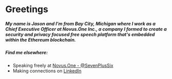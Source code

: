 # Greetings

##### My name is Jason and I'm from Bay City, Michigan where I work as a Chief Executive Officer at Novus.One Inc., a company I formed to create a security and privacy focused free speech platform that's embedded within the Ethereum blockchain.



##### Find me elsewhere:

- Speaking freely at [Novus.One - @SevenPlusSix](https://novus.one/SevenPlusSix)
- Making connections on [LinkedIn](https://www.linkedin.com/in/jasongromaski/)
